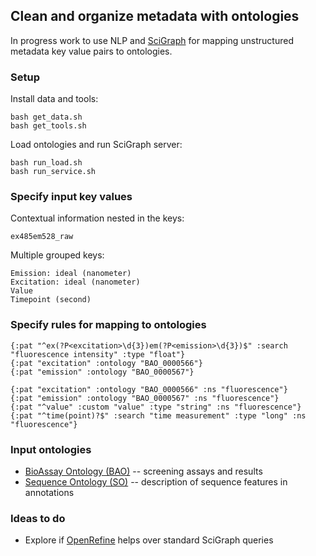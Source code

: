## Clean and organize metadata with ontologies

In progress work to use NLP and [SciGraph](https://github.com/SciGraph/SciGraph)
for mapping unstructured metadata key value pairs to ontologies.

### Setup

Install data and tools:
```
bash get_data.sh
bash get_tools.sh
```
Load ontologies and run SciGraph server:
```
bash run_load.sh
bash run_service.sh
```

### Specify input key values

Contextual information nested in the keys:
```
ex485em528_raw
```

Multiple grouped keys:
```
Emission: ideal (nanometer)
Excitation: ideal (nanometer)
Value
Timepoint (second)
```

### Specify rules for mapping to ontologies

```
{:pat "^ex(?P<excitation>\d{3})em(?P<emission>\d{3})$" :search "fluorescence intensity" :type "float"}
{:pat "excitation" :ontology "BAO_0000566"}
{:pat "emission" :ontology "BAO_0000567"}
```

```
{:pat "excitation" :ontology "BAO_0000566" :ns "fluorescence"}
{:pat "emission" :ontology "BAO_0000567" :ns "fluorescence"}
{:pat "^value" :custom "value" :type "string" :ns "fluorescence"}
{:pat "^time(point)?$" :search "time measurement" :type "long" :ns "fluorescence"}
```

### Input ontologies

- [BioAssay Ontology (BAO)](http://bioassayontology.org/) -- screening assays
  and results
- [Sequence Ontology (SO)](http://www.sequenceontology.org/) -- description of
  sequence features in annotations

### Ideas to do

- Explore if [OpenRefine](https://github.com/OpenRefine/OpenRefine) helps
  over standard SciGraph queries
